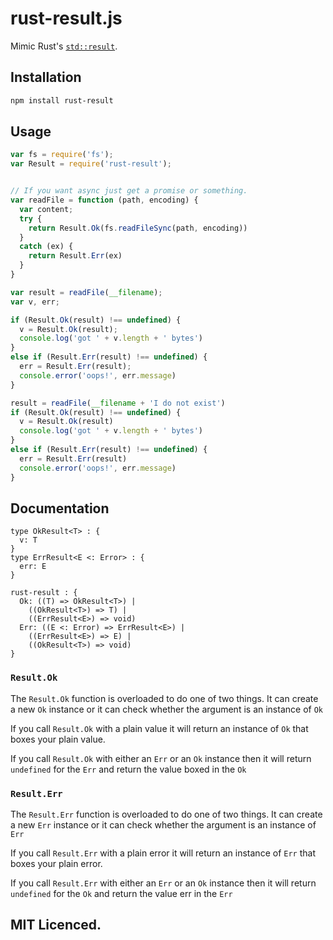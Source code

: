 # rust-result.js

Mimic Rust's [`std::result`][result].

## Installation

```sh
npm install rust-result
```

## Usage

```js
var fs = require('fs');
var Result = require('rust-result');


// If you want async just get a promise or something.
var readFile = function (path, encoding) {
  var content;
  try {
    return Result.Ok(fs.readFileSync(path, encoding))
  }
  catch (ex) {
    return Result.Err(ex)
  }
}

var result = readFile(__filename);
var v, err;

if (Result.Ok(result) !== undefined) {
  v = Result.Ok(result);
  console.log('got ' + v.length + ' bytes')
}
else if (Result.Err(result) !== undefined) {
  err = Result.Err(result);
  console.error('oops!', err.message)
}

result = readFile(__filename + 'I do not exist')
if (Result.Ok(result) !== undefined) {
  v = Result.Ok(result)
  console.log('got ' + v.length + ' bytes')
}
else if (Result.Err(result) !== undefined) {
  err = Result.Err(result)
  console.error('oops!', err.message)
}
```

## Documentation

```jsig
type OkResult<T> : {
  v: T
}
type ErrResult<E <: Error> : {
  err: E
}

rust-result : {
  Ok: ((T) => OkResult<T>) |
    ((OkResult<T>) => T) |
    ((ErrResult<E>) => void)
  Err: ((E <: Error) => ErrResult<E>) |
    ((ErrResult<E>) => E) |
    ((OkResult<T>) => void)
}
```

### `Result.Ok`

The `Result.Ok` function is overloaded to do one of two things.
  It can create a new `Ok` instance or it can check whether
  the argument is an instance of `Ok`

If you call `Result.Ok` with a plain value it will return an
  instance of `Ok` that boxes your plain value.

If you call `Result.Ok` with either an `Err` or an `Ok` instance
  then it will return `undefined` for the `Err` and return the
  value boxed in the `Ok`

### `Result.Err`

The `Result.Err` function is overloaded to do one of two things.
  It can create a new `Err` instance or it can check whether
  the argument is an instance of `Err`

If you call `Result.Err` with a plain error it will return an
  instance of `Err` that boxes your plain error.

If you call `Result.Err` with either an `Err` or an `Ok` instance
  then it will return `undefined` for the `Ok` and return the
  value err in the `Err`

## MIT Licenced.

  [result]: http://doc.rust-lang.org/std/result/
